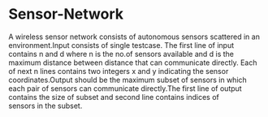 # Sensor-Network

A wireless sensor network consists of autonomous sensors scattered in an environment.Input consists of single testcase. The first line of input contains n and d where n is the no.of sensors available and d is the maximum distance between distance that can communicate directly.  Each of next n lines contains two integers x and y indicating the sensor coordinates.Output should be the maximum subset of sensors in which each pair of sensors can communicate directly.The first line of output contains the size of subset and second line contains indices of sensors in the subset.
